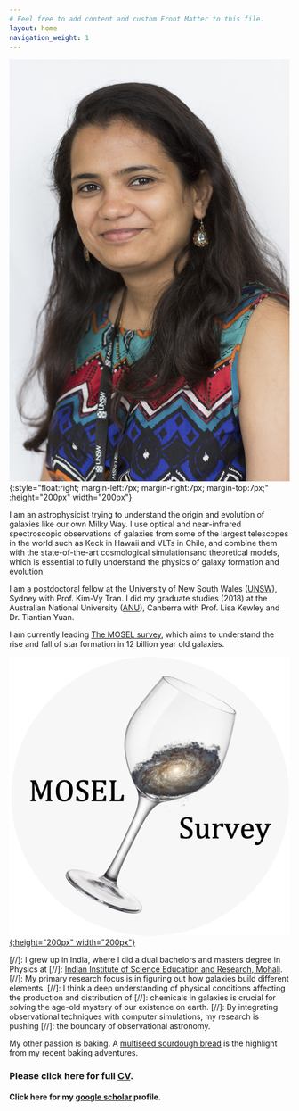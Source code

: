 ```yaml
---
# Feel free to add content and custom Front Matter to this file.
layout: home
navigation_weight: 1
---
```


![Some Title](/images/profile01.jpg){:style="float:right;  margin-left:7px; margin-right:7px; margin-top:7px;" :height="200px" width="200px"}

I am an astrophysicist trying to understand the origin and evolution of 
galaxies like our own Milky Way. I use optical and near-infrared spectroscopic observations of galaxies 
from some of the largest telescopes in the world such as Keck in Hawaii and VLTs in Chile, 
and combine them with the state-of-the-art cosmological simulationsand theoretical models, which is 
essential to fully understand the physics of galaxy formation and evolution.

I am a postdoctoral fellow at the University of New South Wales ([UNSW](https://www.physics.unsw.edu.au/staff/anshu-gupta)), Sydney with Prof. Kim-Vy Tran. 
I did my graduate studies (2018) at the Australian National University ([ANU](https://anu.edu.au/)), Canberra with Prof. Lisa Kewley and Dr. Tiantian Yuan. 

I am currently leading [The MOSEL survey](https://sites.google.com/view/moselsurvey/home), which aims to understand
the rise and fall of star formation in 12 billion year old galaxies.

[![MOSEL ](/images/mosel_logo.png){:height="200px" width="200px"} ](https://sites.google.com/view/moselsurvey/home)




[//]:  I grew up in India, where I did a dual bachelors and masters degree in Physics at
[//]:  [Indian Institute of Science Education and Research, Mohali](http://www.iisermohali.ac.in/).  
[//]:  My primary research focus is in figuring out how galaxies build different elements. 
[//]:  I think a deep understanding of physical conditions affecting the production and distribution of 
[//]:  chemicals in galaxies is crucial for solving the age-old mystery of our existence on earth. 
[//]:  By integrating observational techniques with computer simulations, my research is pushing
[//]:  the boundary of observational astronomy.

My other passion is baking. A [multiseed sourdough bread](https://anshu02gupta.github.io/hobbies/) is the highlight 
from my recent baking adventures.   


### Please click here for full [CV](../agupta.pdf).
#### Click here for my [google scholar](https://scholar.google.com/citations?user=-XkpmPwAAAAJ&hl=en) profile. 
